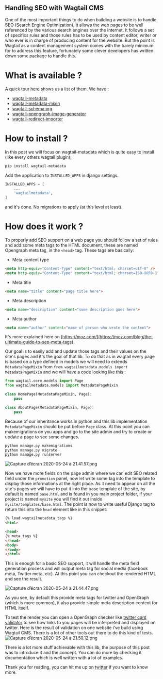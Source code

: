 ## Handling SEO with Wagtail CMS

One of the most important things to do when building a website is to handle SEO (Search Engine Optimization), it allows the web pages to be well referenced by the various search engines over the internet. It follows a set of specifics rules and those rules has to be used by content editor, writer or who ever is in charge of producing content for the website. But the point is Wagtail as a content management system comes with the barely minimum for to address this feature, fortunately some clever developers has written down some package to handle this.

# What is available ?

A quick tour  [here](https://github.com/springload/awesome-wagtail#seo-and-smo)  shows us a list of them. We have :
-  [wagtail-metadata](https://github.com/takeflight/wagtail-metadata) 
-  [wagtail-metadata-mixin](https://github.com/bashu/wagtail-metadata-mixin) 
-  [wagtail-schema.org](https://github.com/takeflight/wagtail-schema.org) 
-  [wagtail-opengraph-image-generator ](https://github.com/candylabshq/wagtail-opengraph-image-generator) 
-  [wagtail-redirect-importer](https://github.com/Frojd/wagtail-redirect-importer)  

# How to install ?

In this post we will focus on wagtail-metadata which is quite easy to install (like every others wagtail plugin);
```sh
pip install wagtail-metadata
```
Add the application to `INSTALLED_APPS` in django settings.
```python
INSTALLED_APPS = [
    ...
    'wagtailmetadata',
]
```
and it's done. No migrations to apply (at this level at least). 

# How does it work ?
To properly add SEO support on a web page you should follow a set of rules and add some meta tags to the HTML document, these are named Opengraph meta tag, in the `<head>` tag. These tags are basically: 
- Meta content type
```html
<meta http-equiv="Content-Type" content="text/html; charset=utf-8" />
<meta http-equiv="Content-Type" content="text/html; charset=ISO-8859-1">
```
- Meta title
```html
<meta name="title" content="page title here">
```
- Meta description
```html
<meta name="description" content="some description goes here">
```

- Meta author
```html
<meta name="author" content="name of person who wrote the content">
```

It's more explained here on  [https://moz.com/](https://moz.com/blog/the-ultimate-guide-to-seo-meta-tags).

Our goal is to easily add and update those tags and their values on the site's pages and it's the goal of that lib. To do that as in wagtail every page is based on a type defined in models we will need to extends `MetadataPageMixin` from `from wagtailmetadata.models import MetadataPageMixin` and we will have a code looking like this : 

```python
from wagtail.core.models import Page
from wagtailmetadata.models import MetadataPageMixin

class HomePage(MetadataPageMixin, Page):
    pass

class AboutPage(MetadataPageMixin, Page):
    pass
```
Because of our inheritance works in python and this lib implementation `MetadataPageMixin` should be put before `Page` class. 
At this point you can makemigrations on you apps and go to the site admin and try to create or update a page to see some changes. 
```python
python manage.py makemigrations
python manage.py migrate
python manage.py runserver 
```

![Capture d’écran 2020-05-24 à 21.41.57.png](https://cdn.hashnode.com/res/hashnode/image/upload/v1590352915239/ihaNzg5_A.png)

Now we have more fields on the page admin where we can edit SEO related field under the `promotion` panel, now let write some tag into the template to display those informations at the right place. 
As it need to appear on all the site's pages we will have to put it into the base template of the site, by default is named `base.html` and is found in you main project folder, if your project is named `mysite` you will find it out inside `mysite/templates/base.html`. The point is now to write useful Django tag to return this into the `head` element like in this snippet:

```html
{% load wagtailmetadata_tags %}
<html>

<head>
{% meta_tags %}
</head>
<body>
</body>
</html>
```

This is enough for a basic SEO support, it will handle the meta field generation process and will output meta tag for social media (facebook meta, Twitter meta, etc). At this point you can checkout the rendered HTML and see the result. 

![Capture d’écran 2020-05-24 à 21.44.47.png](https://cdn.hashnode.com/res/hashnode/image/upload/v1590353104556/Xey1tuGtT.png)

As you see, by default this provide meta tags for twitter and OpenGraph (which is more common), it also provide simple meta description content for HTML itself.

To test the render you can open a OpenGraph checker like [twitter card validator](https://cards-dev.twitter.com/validator) to see how links to you pages will be interpreted and displayed on twitter. Here is the result of validation on one website i've build using Wagtail CMS. There is a lot of other tools out there to do this kind of tests.
![Capture d’écran 2020-05-24 à 21.50.12.png](https://cdn.hashnode.com/res/hashnode/image/upload/v1590353445557/8hpy1-5H5.png)

There is a lot more stuff achievable with this lib, the purpose of this post was to introduce it and the concept. You can do more by checking it documentation which is well written with a lot of examples.

Thank you for reading, you can hit me up on  [twitter](https://twitter.com/adonis__simo)  if you want to know more.